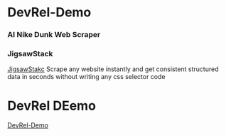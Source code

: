 # DevRel-Demo
### AI Nike Dunk Web Scraper 

### JigsawStack 
[JigsawStakc](https://docs.jigsawstack.com/api-reference/ai/scrape)
Scrape any website instantly and get consistent structured data in seconds without writing any css selector code

# DevRel DEemo
[DevRel-Demo](https://www.loom.com/share/fa324ff4d0f1402c9ec950c6d844c3bf?sid=a1eb60cd-6a8b-46ae-8683-e283c23bfb3b)